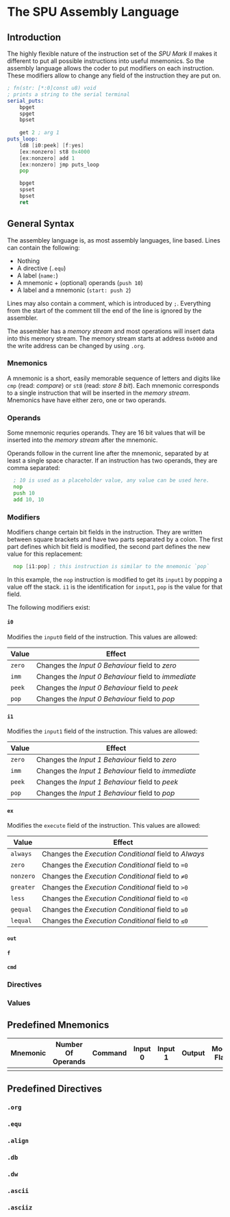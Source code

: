 # The SPU Assembly Language

## Introduction

The highly flexible nature of the instruction set of the *SPU Mark II* makes it
different to put all possible instructions into useful mnemonics. So the assembly
language allows the coder to put modifiers on each instruction. These modifiers
allow to change any field of the instruction they are put on.

```asm
; fn(str: [*:0]const u8) void
; prints a string to the serial terminal
serial_puts:
	bpget
	spget
	bpset
	
	get 2 ; arg 1
puts_loop:
	ld8 [i0:peek] [f:yes]
	[ex:nonzero] st8 0x4000
	[ex:nonzero] add 1
	[ex:nonzero] jmp puts_loop
	pop

	bpget
	spset
	bpset
	ret
```

## General Syntax

The assembley language is, as most assembly languages, line based. Lines can contain the following:

- Nothing
- A directive (`.equ`)
- A label (`name:`)
- A mnemonic + (optional) operands (`push 10`)
- A label and a mnemonic (`start: push 2`)

Lines may also contain a comment, which is introduced by `;`. Everything from the start of the
comment till the end of the line is ignored by the assembler.

The assembler has a *memory stream* and most operations will insert data into this memory stream.
The memory stream starts at address `0x0000` and the write address can be changed by using `.org`.

### Mnemonics

A mnemonic is a short, easily memorable sequence of letters and digits like `cmp` (read: *compare*) or `st8` (read: *store 8 bit*). Each mnemonic corresponds to a single instruction that will be inserted in the *memory stream*. Mnemonics have have either zero, one or two operands.

### Operands

Some mnemonic requries operands. They are 16 bit values that will be inserted into the *memory stream* after the mnemonic.

Operands follow in the current line after the mnemonic, separated by at least a single space character. If an instruction has two operands, they are comma separated:

```asm
  ; 10 is used as a placeholder value, any value can be used here.
  nop
  push 10
  add 10, 10
```

### Modifiers

Modifiers change certain bit fields in the instruction. They are written between square brackets and have two parts separated by a colon. The first part defines which bit field is modified, the second part defines the new value for this replacement:

```asm
  nop [i1:pop] ; this instruction is similar to the mnemonic `pop`
```

In this example, the `nop` instruction is modified to get its `input1` by popping a value off the stack. `i1` is the identification for `input1`, `pop` is the value for that field.

The following modifiers exist:

#### `i0`
Modifies the `input0` field of the instruction. This values are allowed:

| Value  | Effect                                               |
|--------|------------------------------------------------------|
| `zero` | Changes the *Input 0 Behaviour* field to *zero*      |
| `imm`  | Changes the *Input 0 Behaviour* field to *immediate* |
| `peek` | Changes the *Input 0 Behaviour* field to *peek*      |
| `pop`  | Changes the *Input 0 Behaviour* field to *pop*       |

#### `i1`
Modifies the `input1` field of the instruction. This values are allowed:

| Value  | Effect                                    |
|--------|-------------------------------------------|
| `zero` | Changes the *Input 1 Behaviour* field to *zero*      |
| `imm`  | Changes the *Input 1 Behaviour* field to *immediate* |
| `peek` | Changes the *Input 1 Behaviour* field to *peek*      |
| `pop`  | Changes the *Input 1 Behaviour* field to *pop*       |

#### `ex`
Modifies the `execute` field of the instruction. This values are allowed:

| Value     | Effect                                                |
|-----------|-------------------------------------------------------|
| `always`  | Changes the *Execution Conditional* field to *Always* |
| `zero`    | Changes the *Execution Conditional* field to `=0`     |
| `nonzero` | Changes the *Execution Conditional* field to `≠0`	    |
| `greater` | Changes the *Execution Conditional* field to `>0`     |
| `less`    | Changes the *Execution Conditional* field to `<0`     | 
| `gequal`  | Changes the *Execution Conditional* field to `≥0`	    |
| `lequal`  | Changes the *Execution Conditional* field to `≤0`	    |

#### `out`

#### `f`

#### `cmd`

### Directives

### Values

## Predefined Mnemonics

| Mnemonic | Number Of Operands | Command | Input 0 | Input 1 | Output | Modify Flags | Execution |
|----------|--------------------|---------|---------|---------|--------|--------------|-----------|
|          |                    |         |         |         |        |              |           |

## Predefined Directives

### `.org`

### `.equ`

### `.align`

### `.db`

### `.dw`

### `.ascii`

### `.asciiz`
